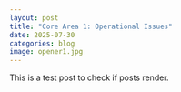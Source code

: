 ```yaml
---
layout: post
title: "Core Area 1: Operational Issues"
date: 2025-07-30
categories: blog
image: opener1.jpg
---
```


This is a test post to check if posts render.
